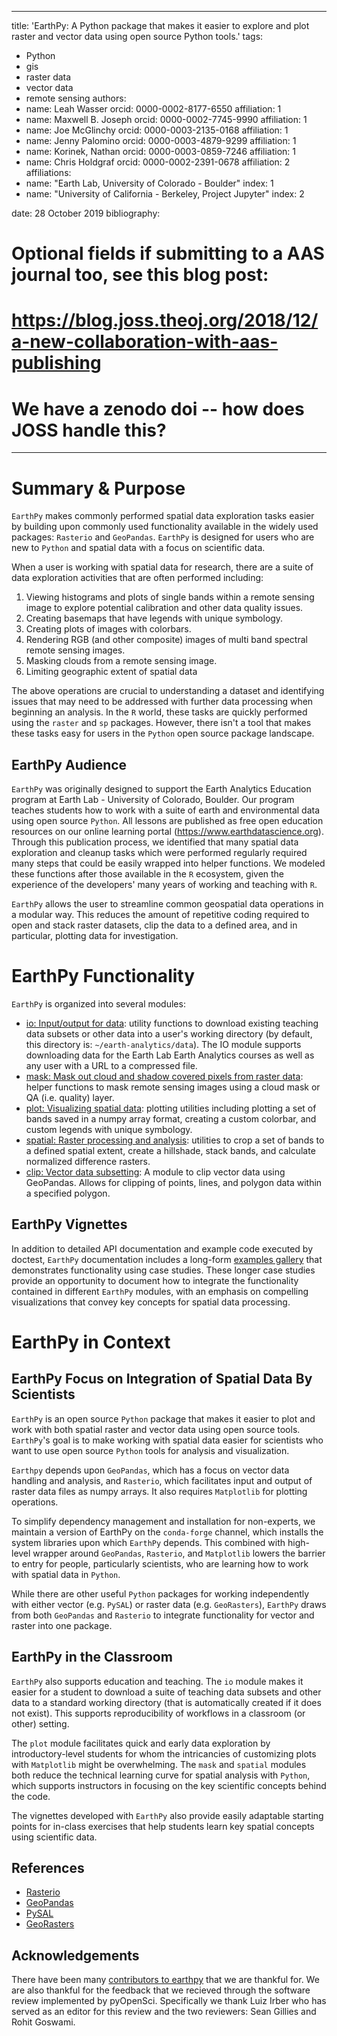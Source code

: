 
---
title: 'EarthPy: A Python package that makes it easier to explore and plot raster and vector data using open source Python tools.'
tags:
  - Python
  - gis
  - raster data
  - vector data
  - remote sensing
authors:
  - name: Leah Wasser 
    orcid: 0000-0002-8177-6550
    affiliation: 1
  - name: Maxwell B. Joseph
    orcid: 0000-0002-7745-9990
    affiliation: 1
  - name: Joe McGlinchy
    orcid: 0000-0003-2135-0168
    affiliation: 1
  - name: Jenny Palomino 
    orcid: 0000-0003-4879-9299
    affiliation: 1
  - name: Korinek, Nathan
    orcid: 0000-0003-0859-7246
    affiliation: 1
  - name: Chris Holdgraf 
    orcid: 0000-0002-2391-0678
    affiliation: 2
affiliations:
 - name: "Earth Lab, University of Colorado - Boulder"
   index: 1
 - name: "University of California - Berkeley, Project Jupyter"
   index: 2
    
date: 28 October 2019
bibliography: 
# Optional fields if submitting to a AAS journal too, see this blog post:
# https://blog.joss.theoj.org/2018/12/a-new-collaboration-with-aas-publishing
# We have a zenodo doi -- how does JOSS handle this?
---

# Summary & Purpose

`EarthPy` makes commonly performed spatial data exploration tasks easier by building upon commonly used functionality available in the widely used packages: `Rasterio` and `GeoPandas`. `EarthPy` is designed for users who are new to `Python` and spatial data with a focus on scientific data. 

When a user is working with spatial data for research, there are a suite of data exploration activities that are often performed including: 

1. Viewing histograms and plots of single bands within a remote sensing image to explore potential calibration and other data quality issues.
2. Creating basemaps that have legends with unique symbology.
3. Creating plots of images with colorbars.
4. Rendering RGB (and other composite) images of multi band spectral remote sensing images. 
5. Masking clouds from a remote sensing image.
6. Limiting geographic extent of spatial data

The above operations are crucial to understanding a dataset and identifying issues that may need to be addressed with further data processing when beginning an analysis. In the `R` world, these tasks are quickly performed using the `raster` and `sp` packages. However, there isn't a tool that makes these tasks easy for users in the `Python` open source package landscape. 


## EarthPy Audience 

`EarthPy` was originally designed to support the Earth Analytics Education program at Earth Lab - University of Colorado, Boulder. Our program teaches students how to work with a suite of earth and environmental data using open source `Python`. All lessons are published as free open education resources on our online learning portal (https://www.earthdatascience.org). Through this publication process, we identified that many spatial data exploration and cleanup tasks which were performed regularly required many steps that could be easily wrapped into helper functions. We modeled these functions after those available in the `R` ecosystem, given the experience of the developers' many years of working and teaching with `R`. 

`EarthPy` allows the user to streamline common geospatial data operations in a modular way. This reduces the amount of repetitive coding required to open and stack raster datasets, clip  the data to a defined area, and in particular, plotting data for investigation.   

# EarthPy Functionality

`EarthPy` is organized into several modules: 

* [io: Input/output for data](https://earthpy.readthedocs.io/en/latest/api/earthpy.io.html): utility functions to download existing teaching data subsets or other data into a user's working directory (by default, this directory is: `~/earth-analytics/data`). The IO module supports downloading data for the Earth Lab Earth Analytics courses as well as any user with a URL to a compressed file.
* [mask: Mask out cloud and shadow covered pixels from raster data](https://earthpy.readthedocs.io/en/latest/api/earthpy.mask.html): helper functions to mask remote sensing images using a cloud mask or QA (i.e. quality) layer. 
* [plot: Visualizing spatial data](https://earthpy.readthedocs.io/en/latest/api/earthpy.plot.html): plotting utilities including plotting a set of bands saved in a numpy array format, creating a custom colorbar, and custom legends with unique symbology.
* [spatial: Raster processing and analysis](https://earthpy.readthedocs.io/en/latest/api/earthpy.spatial.html): utilities to crop a set of bands to a defined spatial extent, create a hillshade, stack bands, and calculate normalized difference rasters.
* [clip: Vector data subsetting](https://earthpy.readthedocs.io/en/latest/api/earthpy.clip.html): A module to clip vector data using GeoPandas. Allows for clipping of points, lines, and polygon data within a specified polygon.


## EarthPy Vignettes 

In addition to detailed API documentation and example code executed by doctest, 
`EarthPy` documentation includes a long-form [examples gallery](https://earthpy.readthedocs.io/en/latest/gallery_vignettes/index.html) 
that demonstrates functionality using case studies. These longer case studies 
provide an opportunity to document how to integrate the functionality contained in 
different `EarthPy` modules, with an emphasis on compelling visualizations that 
convey key concepts for spatial data processing.


# EarthPy in Context

## EarthPy Focus on Integration of Spatial Data By Scientists

`EarthPy` is an open source `Python` package that makes it easier to plot and work with both spatial raster and vector data using open source tools. `EarthPy`'s goal is to make working with spatial data easier for scientists who want to use open source `Python` tools for analysis and visualization. 

`Earthpy` depends upon `GeoPandas`, which has a focus on vector data handling and analysis, and `Rasterio`, which facilitates input and output of raster data files as numpy arrays. It also requires `Matplotlib` for plotting operations. 

To simplify dependency management and installation for non-experts, we maintain a version of EarthPy on the `conda-forge` channel, which installs the system 
libraries upon which `EarthPy` depends. This combined with high-level wrapper 
around `GeoPandas`, `Rasterio`, and `Matplotlib` lowers the barrier to entry for 
people, particularly scientists, who are learning how to work with spatial data in 
`Python`. 

While there are other useful `Python` packages for working independently with either vector (e.g. `PySAL`) or raster data (e.g. `GeoRasters`), `EarthPy` draws from both `GeoPandas` and `Rasterio` to integrate functionality for vector and raster into one package. 


## EarthPy in the Classroom

`EarthPy` also supports education and teaching. The `io` module makes it easier for a student to download a suite of teaching data subsets and other data to a standard working directory (that is automatically created if it does not exist). This supports reproducibility of workflows in a classroom (or other) setting. 

The `plot` module facilitates quick and early data exploration by introductory-level students for whom the intricancies of customizing plots with `Matplotlib` might be overwhelming. The `mask` and `spatial` modules both reduce the technical learning curve for spatial analysis with `Python`, which supports instructors in focusing on the key scientific concepts behind the code. 

The vignettes developed with `EarthPy` also provide easily adaptable starting points for in-class exercises that help students learn key spatial concepts using scientific data. 


## References

* [Rasterio](https://rasterio.readthedocs.io/en/stable/intro.html)
* [GeoPandas](http://geopandas.org/)
* [PySAL](http://pysal.org/pysal/)
* [GeoRasters](https://github.com/ozak/georasters)


## Acknowledgements

There have been many [contributors to earthpy](https://github.com/earthlab/earthpy/graphs/contributors) that we are thankful for. We are also thankful for the feedback that we recieved through the software review implemented by pyOpenSci. Specifically we thank Luiz Irber who has served as an editor for this review and the two reviewers: Sean Gillies and Rohit Goswami. 
